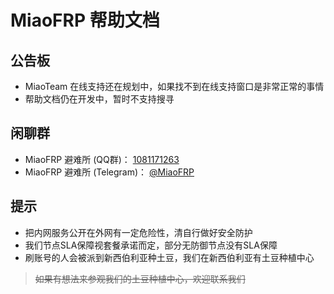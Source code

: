 # MiaoFRP 帮助文档

## 公告板

- MiaoTeam 在线支持还在规划中，如果找不到在线支持窗口是非常正常的事情
- 帮助文档仍在开发中，暂时不支持搜寻

## 闲聊群

- MiaoFRP 避难所 (QQ群)： [1081171263](https://jq.qq.com/?k=3fJ2m8PM)
- MiaoFRP 避难所 (Telegram)： [@MiaoFRP](https://t.me/miaofrp)

## 提示

- 把内网服务公开在外网有一定危险性，清自行做好安全防护
- 我们节点SLA保障视套餐承诺而定，部分无防御节点没有SLA保障
- 刷账号的人会被派到新西伯利亚种土豆，我们在新西伯利亚有土豆种植中心

> ~~如果有想法来参观我们的土豆种植中心，欢迎联系我们~~